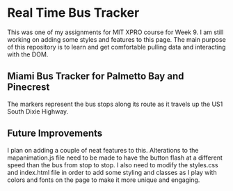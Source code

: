 # Real Time Bus Tracker
This was one of my assignments for MIT XPRO course for Week 9. I am still working on adding some styles and features to this page. The main purpose of this repository is to learn and get comfortable pulling data and interacting with the DOM.
## Miami Bus Tracker for Palmetto Bay and Pinecrest
The markers represent the bus stops along its route as it travels up the US1 South Dixie Highway.
## Future Improvements
I plan on adding a couple of neat features to this. Alterations to the mapanimation.js file need to be made to have the button flash at a different speed than the bus from stop to stop. I also need to modify the styles.css and index.html file in order to add some styling and classes as I play with colors and fonts on the page to make it more unique and engaging.
